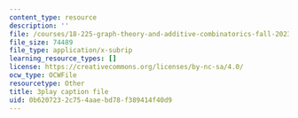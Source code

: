 ```yaml
---
content_type: resource
description: ''
file: /courses/18-225-graph-theory-and-additive-combinatorics-fall-2023/BatYGepHsnc_captions.vtt
file_size: 74489
file_type: application/x-subrip
learning_resource_types: []
license: https://creativecommons.org/licenses/by-nc-sa/4.0/
ocw_type: OCWFile
resourcetype: Other
title: 3play caption file
uid: 0b620723-2c75-4aae-bd78-f389414f40d9
---
```

